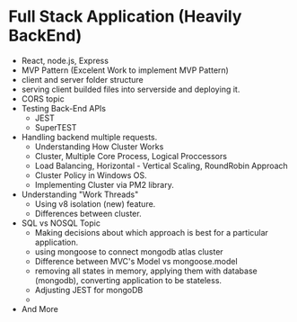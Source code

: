# Full Stack Application (Heavily BackEnd)

- React, node.js, Express
- MVP Pattern (Excelent Work to implement MVP Pattern)
- client and server folder structure
- serving client builded files into serverside and deploying it.
- CORS topic
- Testing Back-End APIs
  - JEST
  - SuperTEST
- Handling backend multiple requests.
  - Understanding How Cluster Works
  - Cluster, Multiple Core Process, Logical Proccessors
  - Load Balancing, Horizontal - Vertical Scaling, RoundRobin Approach
  - Cluster Policy in Windows OS.
  - Implementing Cluster via PM2 library.
- Understanding "Work Threads"
  - Using v8 isolation (new) feature.
  - Differences between cluster.
- SQL vs NOSQL Topic
  - Making decisions about which approach is best for a particular application.
  - using mongoose to connect mongodb atlas cluster
  - Difference between MVC's Model vs mongoose.model
  - removing all states in memory, applying them with database (mongodb), converting application to be stateless.
  - Adjusting JEST for mongoDB
  -
- And More
